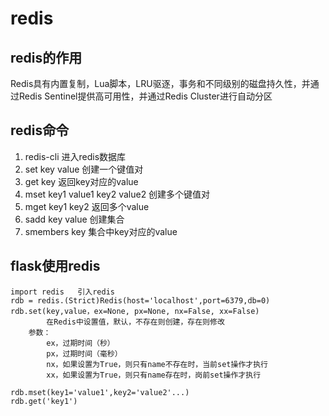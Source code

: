 # redis
## redis的作用
Redis具有内置复制，Lua脚本，LRU驱逐，事务和不同级别的磁盘持久性，并通过Redis Sentinel提供高可用性，并通过Redis Cluster进行自动分区
## redis命令
1. redis-cli 进入redis数据库
2. set key value   创建一个键值对
3. get key   返回key对应的value
4. mset key1 value1 key2 value2  创建多个键值对
5. mget key1 key2 返回多个value
6. sadd key value  创建集合
7. smembers key 集合中key对应的value
## flask使用redis
    import redis   引入redis
    rdb = redis.(Strict)Redis(host='localhost',port=6379,db=0)
    rdb.set(key,value，ex=None, px=None, nx=False, xx=False)  
            在Redis中设置值，默认，不存在则创建，存在则修改
        参数：
            ex，过期时间（秒）
            px，过期时间（毫秒）
            nx，如果设置为True，则只有name不存在时，当前set操作才执行
            xx，如果设置为True，则只有name存在时，岗前set操作才执行

    rdb.mset(key1='value1',key2='value2'...)    
    rdb.get('key1')
    

